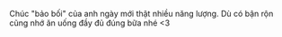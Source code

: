 Chúc "bảo bối" của anh ngày mới thật nhiều năng lượng. Dù có bận rộn cũng nhớ ăn uống đầy đủ đúng bữa nhé <3

